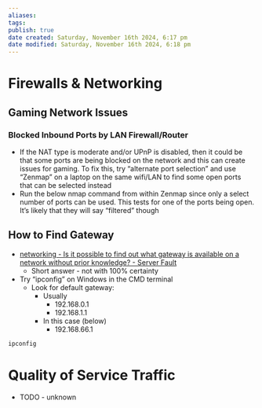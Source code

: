 ```yaml
---
aliases: 
tags: 
publish: true
date created: Saturday, November 16th 2024, 6:17 pm
date modified: Saturday, November 16th 2024, 6:18 pm
---
```


# Firewalls & Networking

## Gaming Network Issues

### Blocked Inbound Ports by LAN Firewall/Router

- If the NAT type is moderate and/or UPnP is disabled, then it could be that some ports are being blocked on the network and this can create issues for gaming. To fix this, try “alternate port selection” and use “Zenmap” on a laptop on the same wifi/LAN to find some open ports that can be selected instead
- Run the below nmap command from within Zenmap since only a select number of ports can be used. This tests for one of the ports being open. It’s likely that they will say “filtered” though

## How to Find Gateway

- [networking - Is it possible to find out what gateway is available on a network without prior knowledge? - Server Fault](https://serverfault.com/questions/323134/is-it-possible-to-find-out-what-gateway-is-available-on-a-network-without-prior)
    - Short answer - not with 100% certainty
- Try “ipconfig” on Windows in the CMD terminal
    - Look for default gateway:
        - Usually
            - 192.168.0.1
            - 192.168.1.1
        - In this case (below)
            - 192.168.66.1

```markdown
ipconfig
```

# Quality of Service Traffic

- TODO - unknown